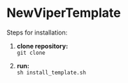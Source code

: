 # NewViperTemplate

Steps for installation:

1. **clone repository:** \
  `git clone` 

2. **run:** <br>
  `sh install_template.sh`

